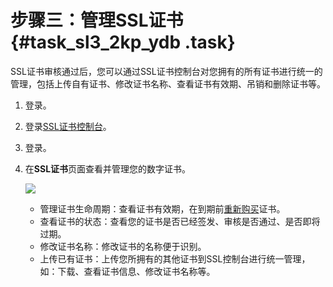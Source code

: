# 步骤三：管理SSL证书 {#task_sl3_2kp_ydb .task}

SSL证书审核通过后，您可以通过SSL证书控制台对您拥有的所有证书进行统一的管理，包括上传自有证书、修改证书名称、查看证书有效期、吊销和删除证书等。

1.  登录。 
2.  登录[SSL证书控制台](https://yundunnext.console.aliyun.com/?p=cas#/overview/cn-hangzhou)。 
3.  登录。 
4.  在**SSL证书**页面查看并管理您的数字证书。 

    ![](http://static-aliyun-doc.oss-cn-hangzhou.aliyuncs.com/assets/img/13568/15518379034180_zh-CN.jpg)

    -   管理证书生命周期：查看证书有效期，在到期前[重新购买](../../../../../intl.zh-CN/产品定价/到期新购.md#)证书。
    -   查看证书的状态：查看您的证书是否已经签发、审核是否通过、是否即将过期。
    -   修改证书名称：修改证书的名称便于识别。
    -   上传已有证书：上传您所拥有的其他证书到SSL控制台进行统一管理，如：下载、查看证书信息、修改证书名称等。

